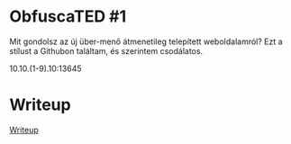 # ObfuscaTED #1

Mit gondolsz az új über-menő átmenetileg telepített weboldalamról? Ezt a stílust a Githubon találtam, és szerintem csodálatos.

10.10.(1-9).10:13645


# Writeup

[Writeup](WRITEUP.md)
